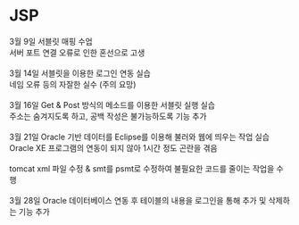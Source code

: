 # JSP
3월 9일 서블릿 매핑 수업<br>
서버 포트 연결 오류로 인한 혼선으로 고생<br><br>
3월 14일 서블릿을 이용한 로그인 연동 실습<br>
네임 오류 등의 자잘한 실수 (주의 요망)<br><br>
3월 16일 Get & Post 방식의 메소드를 이용한 서블릿 실행 실습<br>
주소는 숨겨지도록 하고, 공백 작성은 불가능하도록 기능 추가<br><br>
3월 21일 Oracle 기반 데이터를 Eclipse를 이용해 불러와 웹에 띄우는 작업 실습<br>
Oracle XE 프로그램의 연동이 되지 않아 1시간 정도 곤란을 겪음 <br><br>
tomcat xml 파일 수정 & smt를 psmt로 수정하여 불필요한 코드를 줄이는 작업을 수행 <br><br>
3월 28일 Oracle 데이터베이스 연동 후 테이블의 내용을 로그인을 통해 추가 및 삭제하는 기능 추가
